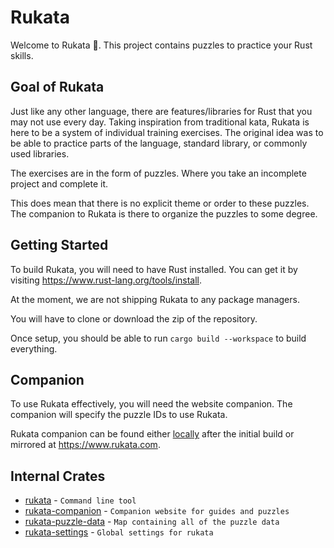# Rukata

Welcome to Rukata 🥋. This project contains puzzles to practice your Rust skills.

## Goal of Rukata

Just like any other language, there are features/libraries for Rust that you may not use every day.
Taking inspiration from traditional kata, Rukata is here to be a system of individual training exercises.
The original idea was to be able to practice parts of the language, standard library, or commonly used libraries.

The exercises are in the form of puzzles. Where you take an incomplete project and complete it.

This does mean that there is no explicit theme or order to these puzzles. The companion to Rukata is there to organize
the puzzles to some degree.

## Getting Started

To build Rukata, you will need to have Rust installed.
You can get it by visiting https://www.rust-lang.org/tools/install.

At the moment, we are not shipping Rukata to any package managers.

You will have to clone or download the zip of the repository.

Once setup, you should be able to run `cargo build --workspace` to build everything.

## Companion

To use Rukata effectively, you will need the website companion. The companion will specify the puzzle IDs to use Rukata.

Rukata companion can be found either [locally](crates/rukata-companion/README.md) after the initial
build or mirrored at https://www.rukata.com.

## Internal Crates

- [rukata](crates/rukata/README.md) - `Command line tool`
- [rukata-companion](crates/rukata-companion/README.md) - `Companion website for guides and puzzles`
- [rukata-puzzle-data](crates/rukata-puzzle-data/README.md) - `Map containing all of the puzzle data`
- [rukata-settings](crates/rukata-settings/README.md) - `Global settings for rukata`

